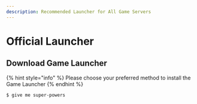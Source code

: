```yaml
---
description: Recommended Launcher for All Game Servers
---
```


# Official Launcher

## Download Game Launcher

{% hint style="info" %}
Please choose your preferred method to install the Game Launcher
{% endhint %}



```
$ give me super-powers
```




